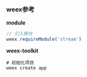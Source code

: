 ### weex参考

**module**

```js
// 引入模块
weex.requireModule('stream')


```

**weex-toolkit**

```shell
# 初始化项目
weex create app
```

